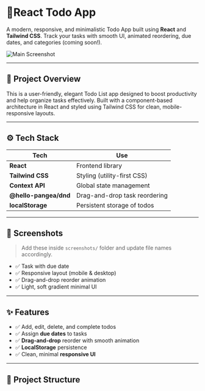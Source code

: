 # 📝React Todo App

A modern, responsive, and minimalistic Todo App built using **React** and **Tailwind CSS**. Track your tasks with smooth UI, animated reordering, due dates, and categories (coming soon!).

![Main Screenshot](./screenshots/main-ui.png)

---

## 🚀 Project Overview

This is a user-friendly, elegant Todo List app designed to boost productivity and help organize tasks effectively. Built with a component-based architecture in React and styled using Tailwind CSS for clean, mobile-responsive layouts.

---

## ⚙️ Tech Stack

| Tech                     | Use                                |
|--------------------------|-------------------------------------|
| **React**               | Frontend library                    |
| **Tailwind CSS**        | Styling (utility-first CSS)         |
| **Context API**         | Global state management             |
| **@hello-pangea/dnd**   | Drag-and-drop task reordering       |
| **localStorage**        | Persistent storage of todos         |

---

## 📸 Screenshots

> Add these inside `screenshots/` folder and update file names accordingly.

- ✅ Task with due date  
- ✅ Responsive layout (mobile & desktop)  
- ✅ Drag-and-drop reorder animation  
- ✅ Light, soft gradient minimal UI  

---

## ✨ Features

- ✅ Add, edit, delete, and complete todos
- ✅ Assign **due dates** to tasks
- ✅ **Drag-and-drop** reorder with smooth animation
- ✅ **LocalStorage** persistence
- ✅ Clean, minimal **responsive UI**

---

## 📁 Project Structure

